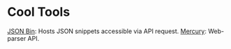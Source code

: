 # Cool Tools

[JSON Bin](https://jsonbin.io/api-reference): Hosts JSON snippets accessible via API request.
[Mercury](https://mercury.postlight.com/web-parser/): Web-parser API.
